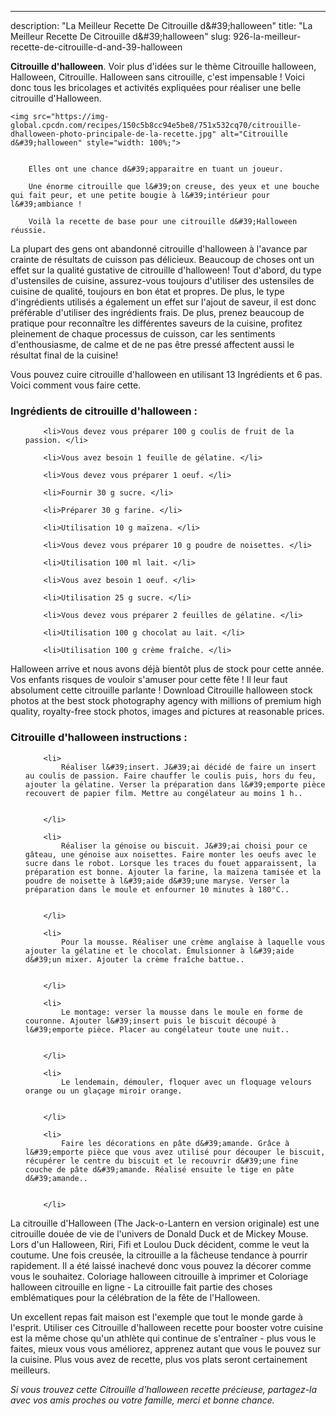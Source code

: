 ---
description: "La Meilleur Recette De Citrouille d&amp;#39;halloween"
title: "La Meilleur Recette De Citrouille d&amp;#39;halloween"
slug: 926-la-meilleur-recette-de-citrouille-d-and-39-halloween

<p>
	<strong>Citrouille d&#39;halloween</strong>. 
	Voir plus d&#39;idées sur le thème Citrouille halloween, Halloween, Citrouille. Halloween sans citrouille, c&#39;est impensable ! Voici donc tous les bricolages et activités expliquées pour réaliser une belle citrouille d&#39;Halloween.
</p>
<p>
	
	<img src="https://img-global.cpcdn.com/recipes/150c5b8cc94e5be8/751x532cq70/citrouille-dhalloween-photo-principale-de-la-recette.jpg" alt="Citrouille d&#39;halloween" style="width: 100%;">
	
	
		Elles ont une chance d&#39;apparaitre en tuant un joueur.
	
		Une énorme citrouille que l&#39;on creuse, des yeux et une bouche qui fait peur, et une petite bougie à l&#39;intérieur pour l&#39;ambiance !
	
		Voilà la recette de base pour une citrouille d&#39;Halloween réussie.
	
</p>

La plupart des gens ont abandonné citrouille d&#39;halloween à l'avance par crainte de résultats de cuisson pas délicieux. Beaucoup de choses ont un effet sur la qualité gustative de citrouille d&#39;halloween! Tout d'abord, du type d'ustensiles de cuisine, assurez-vous toujours d'utiliser des ustensiles de cuisine de qualité, toujours en bon état et propres. De plus, le type d'ingrédients utilisés a également un effet sur l'ajout de saveur, il est donc préférable d'utiliser des ingrédients frais. De plus, prenez beaucoup de pratique pour reconnaître les différentes saveurs de la cuisine, profitez pleinement de chaque processus de cuisson, car les sentiments d'enthousiasme, de calme et de ne pas être pressé affectent aussi le résultat final de la cuisine!

<!--inarticleads1-->

Vous pouvez cuire citrouille d&#39;halloween en utilisant 13 Ingrédients et 6 pas. Voici comment vous faire cette.

<h3>Ingrédients de citrouille d&#39;halloween :</h3>

<ol>
	
		<li>Vous devez vous préparer 100 g coulis de fruit de la passion. </li>
	
		<li>Vous avez besoin 1 feuille de gélatine. </li>
	
		<li>Vous devez vous préparer 1 oeuf. </li>
	
		<li>Fournir 30 g sucre. </li>
	
		<li>Préparer 30 g farine. </li>
	
		<li>Utilisation 10 g maïzena. </li>
	
		<li>Vous devez vous préparer 10 g poudre de noisettes. </li>
	
		<li>Utilisation 100 ml lait. </li>
	
		<li>Vous avez besoin 1 oeuf. </li>
	
		<li>Utilisation 25 g sucre. </li>
	
		<li>Vous devez vous préparer 2 feuilles de gélatine. </li>
	
		<li>Utilisation 100 g chocolat au lait. </li>
	
		<li>Utilisation 100 g crème fraîche. </li>
	
</ol>

Halloween arrive et nous avons déjà bientôt plus de stock pour cette année. Vos enfants risques de vouloir s&#39;amuser pour cette fête ! Il leur faut absolument cette citrouille parlante ! Download Citrouille halloween stock photos at the best stock photography agency with millions of premium high quality, royalty-free stock photos, images and pictures at reasonable prices. 

<!--inarticleads2-->

<h3>Citrouille d&#39;halloween instructions :</h3>

<ol>
	
		<li>
			Réaliser l&#39;insert. J&#39;ai décidé de faire un insert au coulis de passion. Faire chauffer le coulis puis, hors du feu, ajouter la gélatine. Verser la préparation dans l&#39;emporte pièce recouvert de papier film. Mettre au congélateur au moins 1 h..
			
			
		</li>
	
		<li>
			Réaliser la génoise ou biscuit. J&#39;ai choisi pour ce gâteau, une génoise aux noisettes. Faire monter les oeufs avec le sucre dans le robot. Lorsque les traces du fouet apparaissent, la préparation est bonne. Ajouter la farine, la maïzena tamisée et la poudre de noisette à l&#39;aide d&#39;une maryse. Verser la préparation dans le moule et enfourner 10 minutes à 180°C..
			
			
		</li>
	
		<li>
			Pour la mousse. Réaliser une crème anglaise à laquelle vous ajouter la gélatine et le chocolat. Émulsionner à l&#39;aide d&#39;un mixer. Ajouter la crème fraîche battue..
			
			
		</li>
	
		<li>
			Le montage: verser la mousse dans le moule en forme de couronne. Ajouter l&#39;insert puis le biscuit découpé à l&#39;emporte pièce. Placer au congélateur toute une nuit..
			
			
		</li>
	
		<li>
			Le lendemain, démouler, floquer avec un floquage velours orange ou un glaçage miroir orange.
			
			
		</li>
	
		<li>
			Faire les décorations en pâte d&#39;amande. Grâce à l&#39;emporte pièce que vous avez utilisé pour découper le biscuit, récupérer le centre du biscuit et le recouvrir d&#39;une fine couche de pâte d&#39;amande. Réalisé ensuite le tige en pâte d&#39;amande..
			
			
		</li>
	
</ol>

La citrouille d&#39;Halloween (The Jack-o-Lantern en version originale) est une citrouille douée de vie de l&#39;univers de Donald Duck et de Mickey Mouse. Lors d&#39;un Halloween, Riri, Fifi et Loulou Duck décident, comme le veut la coutume. Une fois creusée, la citrouille a la fâcheuse tendance à pourrir rapidement. Il a été laissé inachevé donc vous pouvez la décorer comme vous le souhaitez. Coloriage halloween citrouille à imprimer et Coloriage halloween citrouille en ligne - La citrouille fait partie des choses emblématiques pour la célébration de la fête de l&#39;Halloween. 

<!--inarticleads1-->

<p>
Un excellent repas fait maison est l'exemple que tout le monde garde à l'esprit. Utiliser ces Citrouille d&#39;halloween recette pour booster votre cuisine est la même chose qu'un athlète qui continue de s'entraîner - plus vous le faites, mieux vous vous améliorez, apprenez autant que vous le pouvez sur la cuisine. Plus vous avez de recette, plus vos plats seront certainement meilleurs.
</p>

<p>
<i>Si vous trouvez cette Citrouille d&#39;halloween recette précieuse, partagez-la avec vos amis proches ou votre famille, merci et bonne chance.</i>
</p>
